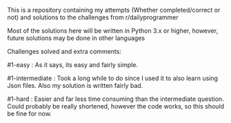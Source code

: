 This is a repository containing my attempts (Whether completed/correct or not) and solutions to the challenges from r/dailyprogrammer

Most of the solutions here will be written in Python 3.x or higher, however, future solutions may be done in other languages

Challenges solved and extra comments:

#1-easy : As it says, its easy and fairly simple.

#1-intermediate : Took a long while to do since I used it to also learn using Json files.
                Also my solution is written fairly bad.

#1-hard : Easier and far less time consuming than the intermediate question.
        Could probably be really shortened, however the code works, so this should be fine for now.
